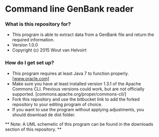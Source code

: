 # Command line GenBank reader #

### What is this repository for? ###

* This program is able to extract data from a GenBank file and return the required information.
* Version 1.0.0
* Copyright (c) 2015 Wout van Helvoirt

### How do I get set up? ###

* This program requires at least Java 7 to function properly. [www.oracle.com]
* Make sure you have at least installed version 1.3.1 of the Apache Commons CLI. Previous versions could work, but are not officially supported. [commons.apache.org/proper/commons-cli/]
* Fork this repository and use the bitbucket link to add the forked repository to your editing program of choice.
* If you want to use the program without applying adjustments, you should download de dist folder.

** Note: A UML schemetic of this program can be found in the downloads section of this repository. **